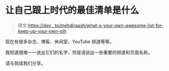 # 让自己跟上时代的最佳清单是什么

> 原文:[https://dev . to/mehdiraash/what-s-your-own-awesome-list-for-keep-up-your-own-oih](https://dev.to/mehdiraash/what-s-your-own-awesome-list-for-keeping-yourself-up-to-date-oih)

现在有很多杂志、博客、休闲室、YouTube 频道等等。

我知道很难一一说出它们的名字，但是请说出一些重要的频道和页面名称。

请与我或我们分享。